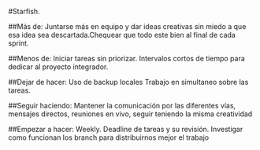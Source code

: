 #Starfish.

##Más de:
Juntarse más en equipo y dar ideas creativas sin miedo a que esa idea sea descartada.Chequear que todo este bien al final de cada sprint.

##Menos de:
Iniciar tareas sin priorizar. Intervalos cortos de tiempo para dedicar al proyecto integrador.

##Dejar de hacer:
Uso de backup locales Trabajo en simultaneo sobre las tareas. 

##Seguir haciendo:
Mantener la comunicación por las diferentes vías, mensajes directos, reuniones en vivo, seguir teniendo la misma creatividad 

##Empezar a hacer:
Weekly. Deadline de tareas y su revisión. Investigar como funcionan los branch para distribuirnos mejor el trabajo